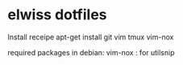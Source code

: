 elwiss dotfiles
===============


Install receipe
	apt-get install git vim tmux vim-nox


required packages in debian:
vim-nox : for utilsnip
